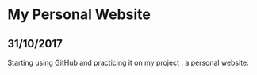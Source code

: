 # My Personal Website

## 31/10/2017

Starting using GitHub and practicing it on my project : a personal website.
